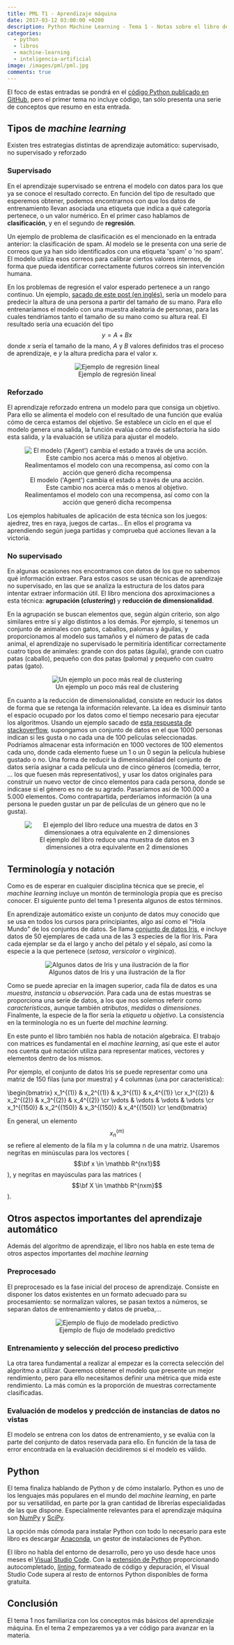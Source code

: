 ```yaml
---
title: PML T1 - Aprendizaje máquina
date: 2017-03-12 03:00:00 +0200
description: Python Machine Learning - Tema 1 - Notas sobre el libro de Sebastian Raschka
categories:
  - python
  - libros
  - machine-learning
  - inteligencia-artificial
image: /images/pml/pml.jpg
comments: true
---
```


El foco de estas entradas se pondrá en el [código Python publicado en GitHub](https://github.com/rasbt/python-machine-learning-book), pero el primer tema no incluye código, tan sólo presenta una serie de conceptos que resumo en esta entrada.

## Tipos de _machine learning_

Existen tres estrategias distintas de aprendizaje automático: supervisado, no supervisado y reforzado

### Supervisado

En el aprendizaje supervisado se entrena el modelo con datos para los que ya se conoce el resultado correcto. En función del tipo de resultado que esperemos obtener, podemos encontrarnos con que los datos de entrenamiento llevan asociada una etiqueta que indica a qué categoría pertenece, o un valor numérico. En el primer caso hablamos de **clasificación**, y en el segundo de **regresión**.

Un ejemplo de problema de clasificación es el mencionado en la entrada anterior: la clasificación de spam. Al modelo se le presenta con una serie de correos que ya han sido identificados con una etiqueta 'spam' o 'no spam'. El modelo utiliza esos correos para calibrar ciertos valores internos, de forma que pueda identificar correctamente futuros correos sin intervención humana.

En los problemas de regresión el valor esperado pertenece a un rango continuo. Un ejemplo, [sacado de este post (en inglés)](http://setosa.io/ev/ordinary-least-squares-regression/), sería un modelo para predecir la altura de una persona a partir del tamaño de su mano. Para ello entrenaríamos el modelo con una muestra aleatoria de personas, para las cuales tendríamos tanto el tamaño de su mano como su altura real. El resultado sería una ecuación del tipo $$y = A + Bx$$
donde _x_ sería el tamaño de la mano, _A_ y _B_ valores definidos tras el proceso de aprendizaje, e _y_ la altura predicha para el valor x.

<div style="text-align:center">
    <figure>
        <img alt="Ejemplo de regresión lineal" src ="/images/pml/1_regression.png" />
        <figcaption>Ejemplo de regresión lineal</figcaption>
    </figure>
</div>

### Reforzado

El aprendizaje reforzado entrena un modelo para que consiga un objetivo. Para ello se alimenta el modelo con el resultado de una función que evalúa cómo de cerca estamos del objetivo. Se establece un ciclo en el que el modelo genera una salida, la función evalúa cómo de satisfactoria ha sido esta salida, y la evaluación se utiliza para ajustar el modelo.

<div style="text-align:center">
    <figure>
        <img alt="El modelo ('Agent') cambia el estado a través de una acción. Este cambio nos acerca más o menos al objetivo. Realimentamos el modelo con una recompensa, así como con la acción que generó dicha recompensa" src ="/images/pml/1_refuerzo.png" />
        <figcaption>El modelo ('Agent') cambia el estado a través de una acción. Este cambio nos acerca más o menos al objetivo. Realimentamos el modelo con una recompensa, así como con la acción que generó dicha recompensa</figcaption>
    </figure>
</div>

Los ejemplos habituales de aplicación de esta técnica son los juegos: ajedrez, tres en raya, juegos de cartas... En ellos el programa va aprendiendo según juega partidas y comprueba qué acciones llevan a la victoria. 

### No supervisado

En algunas ocasiones nos encontramos con datos de los que no sabemos qué información extraer. Para estos casos se usan técnicas de aprendizaje no supervisado, en las que se analiza la estructura de los datos para intentar extraer información útil. El libro menciona dos aproximaciones a esta técnica: **agrupación (_clustering_)** y **reducción de dimensionalidad**.

En la agrupación se buscan elementos que, según algún criterio, son algo similares entre sí y algo distintos a los demás. Por ejemplo, si tenemos un conjunto de animales con gatos, caballos, palomas y águilas, y proporcionamos al modelo sus tamaños y el número de patas de cada animal, el aprendizaje no supervisado le permitiría identificar correctamente cuatro tipos de animales: grande con dos patas (águila), grande con cuatro patas (caballo), pequeño con dos patas (paloma) y pequeño con cuatro patas (gato).  

<div style="text-align:center">
    <figure>
        <img alt="Un ejemplo un poco más real de clustering" src ="https://docs.microsoft.com/en-us/azure/machine-learning/media/machine-learning-algorithm-choice/image9.png" />
        <figcaption>Un ejemplo un poco más real de clustering</figcaption>
    </figure>
</div>


En cuanto a la reducción de dimensionalidad, consiste en reducir los datos de forma que se retenga la información relevante. La idea es disminuir tanto el espacio ocupado por los datos como el tiempo necesario para ejecutar los algoritmos. Usando un ejemplo sacado de [esta respuesta de stackoverflow](http://stackoverflow.com/a/1994481), supongamos un conjunto de datos en el que 1000 personas indican si les gusta o no cada una de 100 películas seleccionadas. Podríamos almacenar esta información en 1000 vectores de 100 elementos cada uno, donde cada elemento fuese un 1 o un 0 según la película hubiese gustado o no. Una forma de reducir la dimensionalidad del conjunto de datos sería asignar a cada película uno de cinco géneros (comedia, terror, ... los que fuesen más representativos), y usar los datos originales para construir un nuevo vector de cinco elementos para cada persona, donde se indicase si el género es no de su agrado. Pasaríamos así de 100.000 a 5.000 elementos. Como contrapartida, perderíamos información (a una persona le pueden gustar un par de películas de un género que no le gusta).

<div style="text-align:center">
    <figure>
        <img alt="El ejemplo del libro reduce una muestra de datos en 3 dimensionaes a otra equivalente en 2 dimensiones" src ="/images/pml/1_compression.png" />
        <figcaption>El ejemplo del libro reduce una muestra de datos en 3 dimensiones a otra equivalente en 2 dimensiones</figcaption>
    </figure>
</div>

## Terminología y notación

Como es de esperar en cualquier disciplina técnica que se precie, el _machine learning_ incluye un montón de terminología propia que es preciso conocer. El siguiente punto del tema 1 presenta algunos de estos términos.

En aprendizaje automático existe un conjunto de datos muy conocido que se usa en todos los cursos para principiantes, algo así como el "Hola Mundo" de los conjuntos de datos. Se llama [conjunto de datos Iris](https://es.wikipedia.org/wiki/Iris_flor_conjunto_de_datos), e incluye datos de 50 ejemplares de cada una de las 3 especies de la flor Iris. Para cada ejemplar se da el largo y ancho del pétalo y el sépalo, así como la especie a la que pertenece (_setosa_, _versicolor_ o _virginica_).

<div style="text-align:center">
    <figure>
        <img alt="Algunos datos de Iris y una ilustración de la flor" src ="/images/pml/1_iris.png" />
        <figcaption>Algunos datos de Iris y una ilustración de la flor</figcaption>
    </figure>
</div>

Como se puede apreciar en la imagen superior, cada fila de datos es una *muestra*, *instancia* u *observación*. Para cada una de estas muestras se proporciona una serie de datos, a los que nos solemos referir como *características*, aunque también *atributos*, *medidas* o *dimensiones*. Finalmente, la especie de la flor sería la *etiqueta* u *objetivo*. La consistencia en la terminología no es un fuerte del _machine learning_.

En este punto el libro también nos habla de notación algebraica. El trabajo con matrices es fundamental en el _machine learning_, así que este el autor nos cuenta qué notación utiliza para representar matices, vectores y elementos dentro de los mismos. 

Por ejemplo, el conjunto de datos Iris se puede representar como una matriz de 150 filas (una por muestra) y 4 columnas (una por característica):

\begin{bmatrix}
x_1^{(1)} & x_2^{(1)} & x_3^{(1)} & x_4^{(1)} \cr
x_1^{(2)} & x_2^{(2)} & x_3^{(2)} & x_4^{(2)} \cr
\vdots & \vdots & \vdots & \vdots \cr
x_1^{(150)} & x_2^{(150)} & x_3^{(150)} & x_4^{(150)} \cr
\end{bmatrix}

En general, un elemento $$x_n^{(m)}$$ se refiere al elemento de la fila m y la columna n de una matriz. Usaremos negritas en minúsculas para los vectores ($$\bf x \in \mathbb R^{nx1}$$), y negritas en mayúsculas para las matrices ($$\bf X \in \mathbb R^{nxm}$$).

## Otros aspectos importantes del aprendizaje automático

Además del algoritmo de aprendizaje, el libro nos habla en este tema de otros aspectos importantes del _machine learning_

### Preprocesado

El preprocesado es la fase inicial del proceso de aprendizaje. Consiste en disponer los datos existentes en un formato adecuado para su procesamiento: se normalizan valores, se pasan textos a números, se separan datos de entrenamiento y datos de prueba,...

<div style="text-align:center">
    <figure>
        <img alt="Ejemplo de flujo de modelado predictivo" src ="/images/pml/1_flujo.png" />
        <figcaption>Ejemplo de flujo de modelado predictivo</figcaption>
    </figure>
</div>

### Entrenamiento y selección del proceso predictivo

La otra tarea fundamental a realizar al empezar es la correcta selección del algoritmo a utilizar. Queremos obtener el modelo que presente un mejor rendimiento, pero para ello necesitamos definir una métrica que mida este rendimiento. La más común es la proporción de muestras correctamente clasificadas.

### Evaluación de modelos y predcción de instancias de datos no vistas

El modelo se entrena con los datos de entrenamiento, y se evalúa con la parte del conjunto de datos reservada para ello. En función de la tasa de error encontrada en la evaluación decidiremos si el modelo es válido. 

## Python

El tema finaliza hablando de Python y de cómo instalarlo. Python es uno de los lenguajes más populares en el mundo del _machine learning_, en parte por su versatilidad, en parte por la gran cantidad de librerías especialidadas de las que dispone. Especialmente relevantes para el aprendizaje máquina son [NumPy](http://www.numpy.org/) y [SciPy](https://www.scipy.org/).

La opción más cómoda para instalar Python con todo lo necesario para este libro es descargar [Anaconda](https://docs.continuum.io/anaconda/install#), un gestor de instalaciones de Python.

El libro no habla del entorno de desarrollo, pero yo uso desde hace unos meses el [Visual Studio Code](https://code.visualstudio.com/). Con la [extensión de Python](https://marketplace.visualstudio.com/items?itemName=donjayamanne.python) proporcionando autocompletado, [_linting_](https://es.wikipedia.org/wiki/Lint), formateado de código y depuración, el Visual Studio Code supera al resto de entornos Python disponibles de forma gratuita.

## Conclusión

El tema 1 nos familiariza con los conceptos más básicos del aprendizaje máquina. En el tema 2 empezaremos ya a ver código para avanzar en la materia.